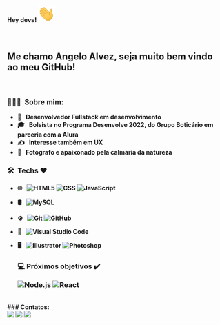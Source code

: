 <h4> Hey devs! <img src="https://github.com/ABSphreak/ABSphreak/blob/master/gifs/Hi.gif" width="40px"></h4><br>
<h2> Me chamo <strong>Angelo Alvez</srong>, seja muito bem vindo ao meu GitHub!</h2>
<br>
  <h3> 👨🏻‍💻 &nbsp;Sobre mim: </h3>

- 🤔 &nbsp; Desenvolvedor Fullstack em desenvolvimento 
- 🎓 &nbsp; Bolsista no Programa Desenvolve 2022, do Grupo Boticário em parceria com a Alura
- ✍️ &nbsp; Interesse também em UX
- 🌱 &nbsp; Fotógrafo e apaixonado pela calmaria da natureza

<h3> 🛠 &nbsp;Techs ❤️</h3>

- 🌐 &nbsp;
  ![HTML5](https://img.shields.io/badge/-HTML5-333333?style=flat&logo=HTML5)
  ![CSS](https://img.shields.io/badge/-CSS-333333?style=flat&logo=CSS3&logoColor=1572B6)
  ![JavaScript](https://img.shields.io/badge/-JavaScript-333333?style=flat&logo=javascript)

- 🛢 &nbsp;
  ![MySQL](https://img.shields.io/badge/-MySQL-333333?style=flat&logo=mysql)
- ⚙️ &nbsp;
  ![Git](https://img.shields.io/badge/-Git-333333?style=flat&logo=git)
  ![GitHub](https://img.shields.io/badge/-GitHub-333333?style=flat&logo=github)
- 🔧 &nbsp;
  ![Visual Studio Code](https://img.shields.io/badge/-Visual%20Studio%20Code-333333?style=flat&logo=visual-studio-code&logoColor=007ACC)
- 🖥 &nbsp;
  ![Illustrator](https://img.shields.io/badge/-Illustrator-333333?style=flat&logo=adobe-illustrator)
  ![Photoshop](https://img.shields.io/badge/-Photoshop-333333?style=flat&logo=adobe-photoshop)
  <br>
  
  <h3> 💻 Próximos objetivos ✔️
  
  ![Node.js](https://img.shields.io/badge/-Node.js-333333?style=flat&logo=node.js)
  ![React](https://img.shields.io/badge/-React-333333?style=flat&logo=react)

<br/>
### Contatos:

<div>
<a href="https://instagram.com/angelo.alvez" target="_blank"><img src="https://img.shields.io/badge/-Instagram-%23E4405F?style=for-the-badge&logo=instagram&logoColor=white" target="_blank"></a>
<a href = "mailto:angelobehance@gmail.com"><img src="https://img.shields.io/badge/Gmail-D14836?style=for-the-badge&logo=gmail&logoColor=white" target="_blank"></a>
<a href="https://www.linkedin.com/in/angelo-alvez/" target="_blank"><img src="https://img.shields.io/badge/-LinkedIn-%230077B5?style=for-the-badge&logo=linkedin&logoColor=white" target="_blank"></a>   
</div>
